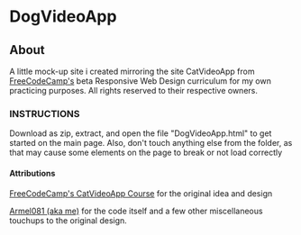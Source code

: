 # DogVideoApp

## About
A little mock-up site i created mirroring the site CatVideoApp from [FreeCodeCamp's](https://www.freecodecamp.org) beta Responsive Web Design curriculum for my own practicing purposes. All rights reserved to their respective owners.

### INSTRUCTIONS

Download as zip, extract, and open the file "DogVideoApp.html" to get started on the main page. Also, don't touch anything else from the folder, as that may cause some elements on the page to break or not load correctly

#### Attributions

[FreeCodeCamp's CatVideoApp Course](https://www.freecodecamp.org/learn/2022/responsive-web-design/#learn-html-by-building-a-cat-photo-app) for the original idea and design

[Armel081 (aka me)](https://github.com/Armel081) for the code itself and a few other miscellaneous touchups to the original design.
